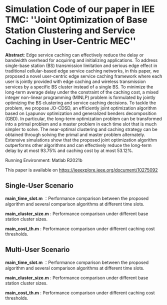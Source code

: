 # Simulation Code of our paper in IEE TMC: ''Joint Optimization of Base Station Clustering and Service Caching in User-Centric MEC''
**Abstract**: Edge service caching can effectively reduce the delay or bandwidth overhead for acquiring and initializing applications.
To address single-base station (BS) transmission limitation and serious edge effect in traditional cellular-based edge service caching
networks, in this paper, we proposed a novel user-centric edge service caching framework where each user is jointly provided with edge
caching and wireless transmission services by a specific BS cluster instead of a single BS. To minimize the long-term average delay
under the constraint of the caching cost, a mixed integer non-linear programming (MINLP) problem is formulated by jointly optimizing
the BS clustering and service caching decisions. To tackle the problem, we propose JO-CDSD, an efficiently joint optimization algorithm
based on Lyapunov optimization and generalized benders decomposition (GBD). In particular, the long-term optimization problem can
be transformed into a primal problem and a master problem in each time slot that is much simpler to solve. The near-optimal clustering
and caching strategy can be obtained through solving the primal and master problem alternately. Extensive simulations show that the
proposed joint optimization algorithm outperforms other algorithms and can effectively reduce the long-term delay by at most 93.75%
and caching cost by at most 53.12%.

Running Environment: Matlab R2021b

This paper is available on https://ieeexplore.ieee.org/document/10275092

## Single-User Scenario

**main_time_slot.m** ：Performance comparison between the proposed algorithm and several comparison algorithms at different time slots.

**main_cluster_size.m** : Performance comparison under different base station cluster sizes. 

**main_cost_th.m** : Performance comparison under different caching cost thresholds.

## Multi-User Scenario

**main_time_slot.m** ：Performance comparison between the proposed algorithm and several comparison algorithms at different time slots.

**main_cluster_size.m** : Performance comparison under different base station cluster sizes. 

**main_cost_th.m** : Performance comparison under different caching cost thresholds.


